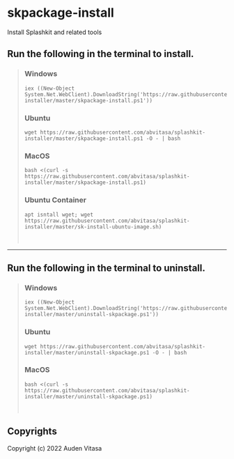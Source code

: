 # skpackage-install
Install Splashkit and related tools

## Run the following in the terminal to install.

>### Windows
>```
>iex ((New-Object System.Net.WebClient).DownloadString('https://raw.githubusercontent.com/abvitasa/splashkit-installer/master/skpackage-install.ps1'))
>```
>### Ubuntu
>```
>wget https://raw.githubusercontent.com/abvitasa/splashkit-installer/master/skpackage-install.ps1 -O - | bash
>```
>### MacOS
>```
>bash <(curl -s https://raw.githubusercontent.com/abvitasa/splashkit-installer/master/skpackage-install.ps1)
>```
>### Ubuntu Container
>```
>apt isntall wget; wget https://raw.githubusercontent.com/abvitasa/splashkit-installer/master/sk-install-ubuntu-image.sh)
>```
> <br />
---

## Run the following in the terminal to uninstall.

>### Windows
>```
>iex ((New-Object System.Net.WebClient).DownloadString('https://raw.githubusercontent.com/abvitasa/splashkit-installer/master/uninstall-skpackage.ps1'))
>```
>### Ubuntu
>```
>wget https://raw.githubusercontent.com/abvitasa/splashkit-installer/master/uninstall-skpackage.ps1 -O - | bash
>```
>### MacOS
>```
>bash <(curl -s https://raw.githubusercontent.com/abvitasa/splashkit-installer/master/uninstall-skpackage.ps1)
>```
> <br />


## Copyrights
Copyright (c) 2022 Auden Vitasa
